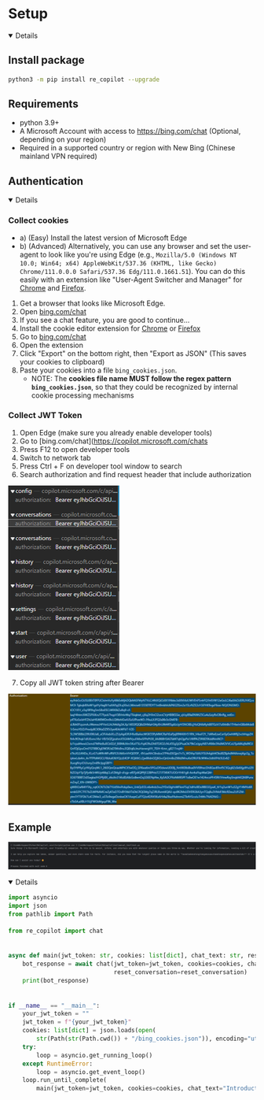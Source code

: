 # Setup

<summary>

<details open>

## Install package

```bash
python3 -m pip install re_copilot --upgrade
```
## Requirements

- python 3.9+
- A Microsoft Account with access to <https://bing.com/chat> (Optional, depending on your region)
- Required in a supported country or region with New Bing (Chinese mainland VPN required)

</details>
</summary>

## Authentication

<details open>

### Collect cookies

- a) (Easy) Install the latest version of Microsoft Edge
- b) (Advanced) Alternatively, you can use any browser and set the user-agent to look like you're using Edge (e.g., `Mozilla/5.0 (Windows NT 10.0; Win64; x64) AppleWebKit/537.36 (KHTML, like Gecko) Chrome/111.0.0.0 Safari/537.36 Edg/111.0.1661.51`). You can do this easily with an extension like "User-Agent Switcher and Manager" for [Chrome](https://chrome.google.com/webstore/detail/user-agent-switcher-and-m/bhchdcejhohfmigjafbampogmaanbfkg) and [Firefox](https://addons.mozilla.org/en-US/firefox/addon/user-agent-string-switcher/).

1. Get a browser that looks like Microsoft Edge.
2. Open [bing.com/chat](https://copilot.microsoft.com/chats)
3. If you see a chat feature, you are good to continue...
4. Install the cookie editor extension for [Chrome](https://chrome.google.com/webstore/detail/cookie-editor/hlkenndednhfkekhgcdicdfddnkalmdm) or [Firefox](https://addons.mozilla.org/en-US/firefox/addon/cookie-editor/)
5. Go to [bing.com/chat](https://copilot.microsoft.com/chats)
6. Open the extension
7. Click "Export" on the bottom right, then "Export as JSON" (This saves your cookies to clipboard)
8. Paste your cookies into a file `bing_cookies.json`.
   - NOTE: The **cookies file name MUST follow the regex pattern `bing_cookies.json`**, so that they could be recognized by internal cookie processing mechanisms

### Collect JWT Token

1. Open Edge (make sure you already enable developer tools)
2. Go to [bing.com/chat](https://copilot.microsoft.com/chats
3. Press F12 to open developer tools
4. Switch to network tab
5. Press Ctrl + F on developer tool window to search
6. Search authorization and find request header that include authorization

![Requests header that include authorization](/images/request_that_include_jwt.png)

7. Copy all JWT token string after Bearer

![JWT Token](/images/jwt_token.png)

</details>

## Example

![Run example](/images/run_example.png)

<details open>

```python
import asyncio
import json
from pathlib import Path

from re_copilot import chat


async def main(jwt_token: str, cookies: list[dict], chat_text: str, reset_conversation: bool):
    bot_response = await chat(jwt_token=jwt_token, cookies=cookies, chat_text=chat_text,
                              reset_conversation=reset_conversation)
    print(bot_response)


if __name__ == "__main__":
    your_jwt_token = ""
    jwt_token = f"{your_jwt_token}"
    cookies: list[dict] = json.loads(open(
        str(Path(str(Path.cwd()) + "/bing_cookies.json")), encoding="utf-8").read())
    try:
        loop = asyncio.get_running_loop()
    except RuntimeError:
        loop = asyncio.get_event_loop()
    loop.run_until_complete(
        main(jwt_token=jwt_token, cookies=cookies, chat_text="Introduction yourself", reset_conversation=True))
```

</details>
